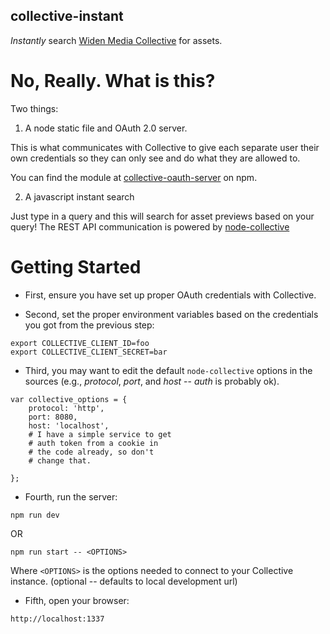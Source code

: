 collective-instant
----

_Instantly_ search [Widen Media Collective]() for assets.

# No, Really. What is this?

Two things:

1) A node static file and OAuth 2.0 server.

This is what communicates with Collective to give each separate user their
own credentials so they can only see and do what they are allowed to.

You can find the module at [collective-oauth-server](https://www.npmjs.com/package/collective-oauth-server) on npm.

2) A javascript instant search

Just type in a query and this will search for asset previews based on your
query! The REST API communication is powered by [node-collective](npmjs.com/)

# Getting Started

- First, ensure you have set up proper OAuth credentials with Collective.


- Second, set the proper environment variables based on the credentials you got from the previous step:

```
export COLLECTIVE_CLIENT_ID=foo
export COLLECTIVE_CLIENT_SECRET=bar
```

- Third, you may want to edit the default `node-collective` options in the sources (e.g., *protocol*, *port*, and *host* -- *auth* is probably ok).

```
var collective_options = {
    protocol: 'http',
    port: 8080,
    host: 'localhost',
    # I have a simple service to get
    # auth token from a cookie in
    # the code already, so don't
    # change that.

};
```


- Fourth, run the server:

```
npm run dev
```

OR

```
npm run start -- <OPTIONS>
```

Where `<OPTIONS>` is the options needed to connect to your Collective instance. (optional -- defaults to local development url)

- Fifth, open your browser:

```
http://localhost:1337
```
